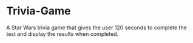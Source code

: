# Trivia-Game
A Star Wars trivia game that gives the user 120 seconds to complete the test and display the results when completed.
